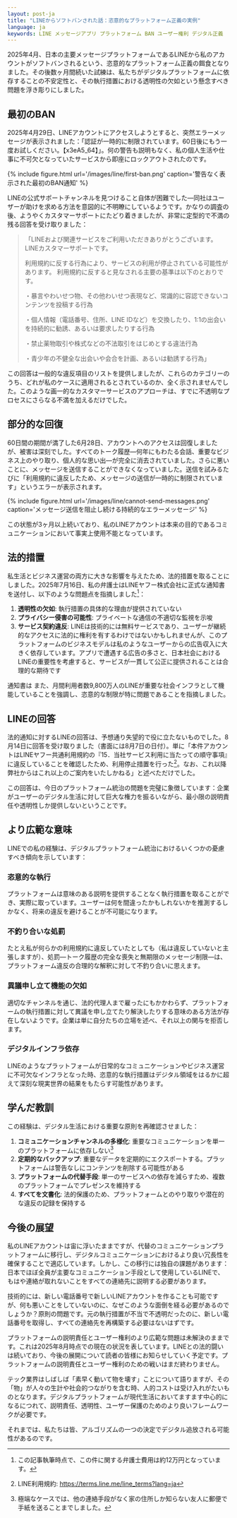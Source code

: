 ```yaml
---
layout: post-ja
title: "LINEからソフトバンされた話：恣意的なプラットフォーム正義の実例"
language: ja
keywords: LINE メッセージアプリ プラットフォーム BAN ユーザー権利 デジタル正義
---
```


<style>
img {
    max-height: 600px;
    object-fit: contain;
}
</style>

2025年4月、日本の主要メッセージプラットフォームであるLINEから私のアカウントがソフトバンされるという、恣意的なプラットフォーム正義の餌食となりました。その後数ヶ月間続いた試練は、私たちがデジタルプラットフォームに依存することの不安定性と、その執行措置における透明性の欠如という懸念すべき問題を浮き彫りにしました。

## 最初のBAN

2025年4月29日、LINEアカウントにアクセスしようとすると、突然エラーメッセージが表示されました：「認証が一時的に制限されています。60日後にもう一度お試しください。【x3еA5_64】」。何の警告も説明もなく、私の個人生活や仕事に不可欠となっていたサービスから即座にロックアウトされたのです。

{% include figure.html
    url='/images/line/first-ban.png'
    caption='警告なく表示された最初のBAN通知'
%}

LINEの公式サポートチャンネルを見つけること自体が困難でした—同社はユーザーが助けを求める方法を意図的に不明瞭にしているようです。かなりの調査の後、ようやくカスタマーサポートにたどり着きましたが、非常に定型的で不満の残る回答を受け取りました：

> 「LINEおよび関連サービスをご利用いただきありがとうございます。
> LINEカスタマーサポートです。
>
> 利用規約に反する行為により、サービスの利用が停止されている可能性があります。
> 利用規約に反すると見なされる主要の基準は以下のとおりです。
>
> ・暴言やわいせつ物、その他わいせつ表現など、常識的に容認できないコンテンツを投稿する行為
>
> ・個人情報（電話番号、住所、LINE IDなど）を交換したり、1:1の出会いを持続的に勧誘、あるいは要求したりする行為
>
> ・禁止薬物取引や株式などの不法取引をはじめとする違法行為
>
> ・青少年の不健全な出会いや会合を計画、あるいは勧誘する行為」

この回答は一般的な違反項目のリストを提供しましたが、これらのカテゴリーのうち、どれが私のケースに適用されるとされているのか、全く示されませんでした。このような画一的なカスタマーサービスのアプローチは、すでに不透明なプロセスにさらなる不満を加えるだけでした。

## 部分的な回復

60日間の期間が満了した6月28日、アカウントへのアクセスは回復しましたが、被害は深刻でした。すべてのトーク履歴—何年にもわたる会話、重要なビジネス上のやり取り、個人的な思い出—が完全に消去されていました。さらに悪いことに、メッセージを送信することができなくなっていました。送信を試みるたびに「利用規約に違反したため、メッセージの送信が一時的に制限されています」というエラーが表示されます。

{% include figure.html
    url='/images/line/cannot-send-messages.png'
    caption='メッセージ送信を阻止し続ける持続的なエラーメッセージ'
%}

この状態が3ヶ月以上続いており、私のLINEアカウントは本来の目的であるコミュニケーションにおいて事実上使用不能となっています。

## 法的措置

私生活とビジネス運営の両方に大きな影響を与えたため、法的措置を取ることにしました。2025年7月16日、私の弁護士はLINEヤフー株式会社に正式な通知書を送付し、以下のような問題点を指摘しました[^1]：

1. **透明性の欠如**: 執行措置の具体的な理由が提供されていない
2. **プライバシー侵害の可能性**: プライベートな通信の不適切な監視を示唆
3. **サービス契約違反**: LINEは技術的には無料サービスであり、ユーザーが継続的なアクセスに法的に権利を有するわけではないかもしれませんが、このプラットフォームのビジネスモデルは私のようなユーザーからの広告収入に大きく依存しています。アプリで遭遇する広告の多さと、日本社会におけるLINEの重要性を考慮すると、サービスが一貫して公正に提供されることは合理的な期待です

通知書は また、月間利用者数9,800万人のLINEが重要な社会インフラとして機能していることを強調し、恣意的な制限が特に問題であることを指摘しました。

## LINEの回答

法的通知に対するLINEの回答は、予想通り失望的で役に立たないものでした。8月14日に回答を受け取りました（書面には8月7日の日付）。単に「本件アカウントはLINEヤフー共通利用規約の『15．当社サービス利用に当たっての順守事項』に違反していることを確認したため、利用停止措置を行った[^3]。なお、これ以降弊社からはこれ以上のご案内をいたしかねる」と述べただけでした。

この回答は、今日のプラットフォーム統治の問題を完璧に象徴しています：企業がユーザーのデジタル生活に対して巨大な権力を振るいながら、最小限の説明責任や透明性しか提供しないということです。

## より広範な意味

LINEでの私の経験は、デジタルプラットフォーム統治におけるいくつかの憂慮すべき傾向を示しています：

### 恣意的な執行
プラットフォームは意味のある説明を提供することなく執行措置を取ることができ、実際に取っています。ユーザーは何を間違ったかもしれないかを推測するしかなく、将来の違反を避けることが不可能になります。

### 不釣り合いな処罰
たとえ私が何らかの利用規約に違反していたとしても（私は違反していないと主張しますが）、処罰—トーク履歴の完全な喪失と無期限のメッセージ制限—は、プラットフォーム違反の合理的な解釈に対して不釣り合いに思えます。

### 異議申し立て機能の欠如
適切なチャンネルを通じ、法的代理人まで雇ったにもかかわらず、プラットフォームの執行措置に対して異議を申し立てたり解決したりする意味のある方法が存在しないようです。企業は単に自分たちの立場を述べ、それ以上の関与を拒否します。

### デジタルインフラ依存
LINEのようなプラットフォームが日常的なコミュニケーションやビジネス運営に不可欠なインフラとなった時、恣意的な執行措置はデジタル領域をはるかに超えて深刻な現実世界の結果をもたらす可能性があります。

## 学んだ教訓

この経験は、デジタル生活における重要な原則を再確認させました：

1. **コミュニケーションチャンネルの多様化**: 重要なコミュニケーションを単一のプラットフォームに依存しない[^2]
2. **定期的なバックアップ**: 重要なデータを定期的にエクスポートする。プラットフォームは警告なしにコンテンツを削除する可能性がある
3. **プラットフォームの代替手段**: 単一のサービスへの依存を減らすため、複数のプラットフォームでプレゼンスを維持する
4. **すべてを文書化**: 法的保護のため、プラットフォームとのやり取りや潜在的な違反の記録を保持する

## 今後の展望

私のLINEアカウントは宙に浮いたままですが、代替のコミュニケーションプラットフォームに移行し、デジタルコミュニケーションにおけるより良い冗長性を確保することで適応しています。しかし、この移行には独自の課題があります：日本でほぼ全員が主要なコミュニケーション手段として使用しているLINEで、もはや連絡が取れないことをすべての連絡先に説明する必要があります。

技術的には、新しい電話番号で新しいLINEアカウントを作ることも可能ですが、何も悪いことをしていないのに、なぜこのような面倒を経る必要があるのでしょうか？原則の問題です。元の執行措置が不当で不透明だったのに、新しい電話番号を取得し、すべての連絡先を再構築する必要はないはずです。

プラットフォームの説明責任とユーザー権利のより広範な問題は未解決のままです。これは2025年8月時点での現在の状況を表しています。LINEとの法的闘いは続いており、今後の展開について読者の皆様にお知らせしていく予定です。プラットフォームの説明責任とユーザー権利のための戦いはまだ終わりません。

テック業界はしばしば「素早く動いて物を壊す」ことについて語りますが、その「物」が人々の生計や社会的つながりを含む時、人的コストは受け入れがたいものとなります。デジタルプラットフォームが現代生活においてますます中心的になるにつれて、説明責任、透明性、ユーザー保護のためのより良いフレームワークが必要です。

それまでは、私たちは皆、アルゴリズムの一つの決定でデジタル追放される可能性があるのです。


[^1]: この記事執筆時点で、この件に関する弁護士費用は約12万円となっています。

[^2]: 極端なケースでは、他の連絡手段がなく家の住所しか知らない友人に郵便で手紙を送ることまでしました。

[^3]: LINE利用規約: https://terms.line.me/line_terms?lang=ja
